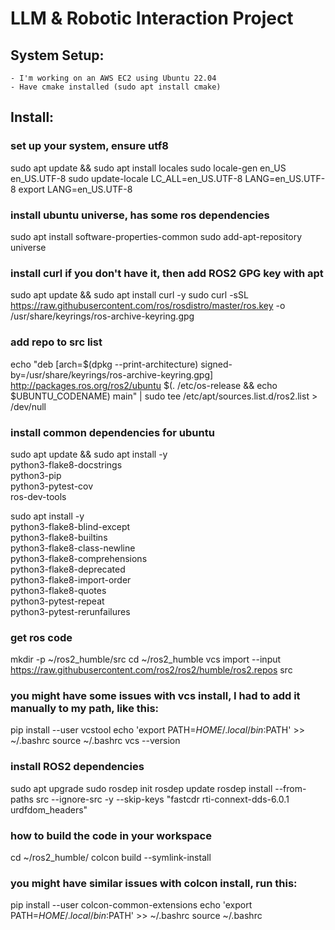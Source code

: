 # LLM & Robotic Interaction Project

## System Setup:
	- I'm working on an AWS EC2 using Ubuntu 22.04
	- Have cmake installed (sudo apt install cmake)

## Install:

### set up your system, ensure utf8
sudo apt update && sudo apt install locales
sudo locale-gen en_US en_US.UTF-8
sudo update-locale LC_ALL=en_US.UTF-8 LANG=en_US.UTF-8
export LANG=en_US.UTF-8

### install ubuntu universe, has some ros dependencies
sudo apt install software-properties-common
sudo add-apt-repository universe

### install curl if you don't have it, then add ROS2 GPG key with apt 
sudo apt update && sudo apt install curl -y
sudo curl -sSL https://raw.githubusercontent.com/ros/rosdistro/master/ros.key -o /usr/share/keyrings/ros-archive-keyring.gpg

### add repo to src list
echo "deb [arch=$(dpkg --print-architecture) signed-by=/usr/share/keyrings/ros-archive-keyring.gpg] http://packages.ros.org/ros2/ubuntu $(. /etc/os-release && echo $UBUNTU_CODENAME) main" | sudo tee /etc/apt/sources.list.d/ros2.list > /dev/null

### install common dependencies for ubuntu
sudo apt update && sudo apt install -y \
  python3-flake8-docstrings \
  python3-pip \
  python3-pytest-cov \
  ros-dev-tools

sudo apt install -y \
   python3-flake8-blind-except \
   python3-flake8-builtins \
   python3-flake8-class-newline \
   python3-flake8-comprehensions \
   python3-flake8-deprecated \
   python3-flake8-import-order \
   python3-flake8-quotes \
   python3-pytest-repeat \
   python3-pytest-rerunfailures

### get ros code
mkdir -p ~/ros2_humble/src
cd ~/ros2_humble
vcs import --input https://raw.githubusercontent.com/ros2/ros2/humble/ros2.repos src

### you might have some issues with vcs install, I had to add it manually to my path, like this: 
pip install --user vcstool
echo 'export PATH=$HOME/.local/bin:$PATH' >> ~/.bashrc
source ~/.bashrc
vcs --version

### install ROS2 dependencies 
sudo apt upgrade
sudo rosdep init
rosdep update
rosdep install --from-paths src --ignore-src -y --skip-keys "fastcdr rti-connext-dds-6.0.1 urdfdom_headers"

### how to build the code in your workspace
cd ~/ros2_humble/
colcon build --symlink-install

### you might have similar issues with colcon install, run this:
pip install --user colcon-common-extensions
echo 'export PATH=$HOME/.local/bin:$PATH' >> ~/.bashrc
source ~/.bashrc

